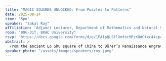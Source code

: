 ```yaml
---
title: "MAGIC SQUARES UNLOCKED: From Puzzles to Patterns"
date: 2025-08-14
time: "5pm"
speaker: "Sakal Roy"
affiliation: "Adjunct Lecturer, Department of Mathematics and Natural Sciences, BRAC University"
room: "09G-31T, BRAC University"
rsvp: "https://docs.google.com/forms/d/e/1FAIpQLSflXmfocVPzX0dOtxc44cp4ireZxEJ2_P_MnQ8ZLmeZldq80Q/viewform"
abstract: >
  From the ancient Lo Shu square of China to Dürer’s Renaissance engraving, magic squares have captivated minds for centuries. Beyond the well-known magic sum, these grids hide deeper wonders like the magic product and magic pairwise product, revealing unexpected mathematical patterns. This talk takes you from building simple magic squares to exploring their hidden structures through stories, puzzles, and hands-on activities. Something "ELEMENTARY" can still hold endless magic, if you look closely enough.
speaker_photo: "/assets/images/speakers/roy.jpeg"
---
```

